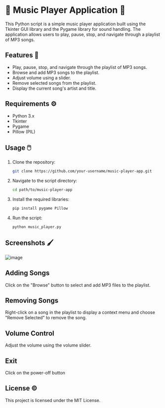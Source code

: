 # 🎵 Music Player Application 🎵

This Python script is a simple music player application built using the Tkinter GUI library and the Pygame library for sound handling. The application allows users to play, pause, stop, and navigate through a playlist of MP3 songs.

## Features 📝

- Play, pause, stop, and navigate through the playlist of MP3 songs.
- Browse and add MP3 songs to the playlist.
- Adjust volume using a slider.
- Remove selected songs from the playlist.
- Display the current song's artist and title.

## Requirements ⚙️

- Python 3.x
- Tkinter
- Pygame
- Pillow (PIL)

## Usage 🖱️

1. Clone the repository:

   ```bash
   git clone https://github.com/your-username/music-player-app.git

1. Navigate to the script directory:
   ```bash
   cd path/to/music-player-app
2. Install the required libraries:
   ```bash
   pip install pygame Pillow
3. Run the script:
   ```bash
   python music_player.py
   
## Screenshots 🖌️
![image](https://github.com/MariuszM-PL/MusicPlayer/assets/106276344/6615f5fc-acb3-492e-b650-4b33b72919b4)

## Adding Songs
Click on the "Browse" button to select and add MP3 files to the playlist.

## Removing Songs
Right-click on a song in the playlist to display a context menu and choose "Remove Selected" to remove the song.

## Volume Control
Adjust the volume using the volume slider.

## Exit
Click on the power-off button 

## License ©️
This project is licensed under the MIT License.
